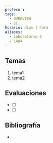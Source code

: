 ```yaml
---
profesor: 
tags:
  - OVERVIEW
  - 2C
horario: dias | hora
aliases:
  - Laboratorio 4
  - LAB4
---
```

## Temas
1. tema1
2. tema2
## Evaluaciones
- [ ] 
- [ ] 

## Bibliografía
- 
